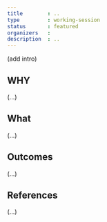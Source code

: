 ```yaml
---
title        : ..
type         : working-session
status       : featured
organizers   : 
description  : ..
---
```


(add intro)

## WHY

(...)

## What

(...)

## Outcomes

(...)

## References

(...)

